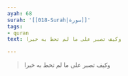```yaml
---
ayah: 68
surah: '[[018-Surah|سورة]]'
tags:
- quran
text: وكيف تصبر على ما لم تحط به خبرا

---
```

> وكيف تصبر على ما لم تحط به خبرا
